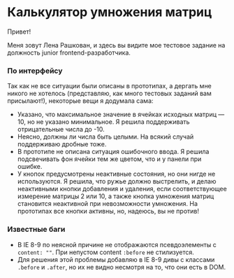 # Калькулятор умножения матриц

Привет!

Меня зовут Лена Рашкован, и здесь вы видите мое тестовое задание на должность junior frontend-разработчика.

### По интерфейсу
Так как не все ситуации были описаны в прототипах, а дергать мне никого не хотелось (представляю, как много тестовых заданий вам присылают!), некоторые вещи я додумала сама:
* Указано, что максимальное значение в ячейках исходных матриц — 10, но не указано минимальное.
Я решила поддерживать отрицательные числа до -10.
* Неясно, должны ли числа быть целыми. На всякий случай поддерживаю дробные тоже.
* В прототипе не описана ситуация ошибочного ввода. Я решила подсвечивать фон ячейки тем же цветом, что и у панели при ошибке.
* У кнопок предусмотрены неактивные состояния, но они нигде не используются. Я решила, что ружье должно выстрелить, и делаю неактивными кнопки добавления и удаления, если соответствующее измерение матрицы 2 или 10, а также кнопка умножения матриц становится неактивной при невозможности умножения. На прототипах все кнопки активны, но, надеюсь, вы не против!

### Известные баги
* В IE 8-9 по неясной причине не отображаются псевдоэлементы с ```content: ""```. При непустом content ```:before``` не стилизуется.
* Для решения этой проблемы добавляю в IE 8-9 дивы с классами ```.before``` и ```.after```, но их не видно несмотря на то, что они есть в DOM.
